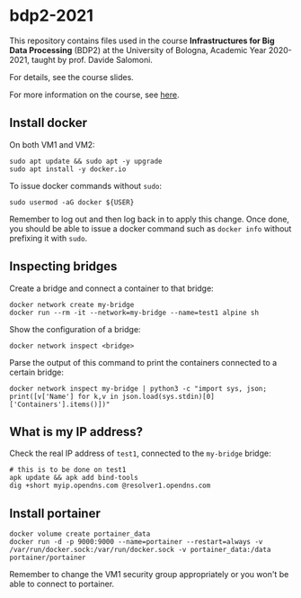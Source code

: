 # bdp2-2021
This repository contains files used in the course <b>Infrastructures for Big Data Processing</b> (BDP2) at the University of Bologna, Academic Year 2020-2021, taught by prof. Davide Salomoni.

For details, see the course slides.

For more information on the course, see <a href=https://www.unibo.it/it/didattica/insegnamenti/insegnamento/2020/435337>here</a>.

## Install docker

On both VM1 and VM2:

```
sudo apt update && sudo apt -y upgrade
sudo apt install -y docker.io
```

To issue docker commands without `sudo`:

```
sudo usermod -aG docker ${USER}
```

Remember to log out and then log back in to apply this change. Once done, you should be able to issue a docker command such as `docker info` without prefixing it with `sudo`.

## Inspecting bridges

Create a bridge and connect a container to that bridge:

```
docker network create my-bridge
docker run --rm -it --network=my-bridge --name=test1 alpine sh
```
Show the configuration of a bridge:

```
docker network inspect <bridge>
```

Parse the output of this command to print the containers connected to a certain bridge:

```
docker network inspect my-bridge | python3 -c "import sys, json; print([v['Name'] for k,v in json.load(sys.stdin)[0]['Containers'].items()])"
```

## What is my IP address?

Check the real IP address of `test1`, connected to the `my-bridge` bridge:

```
# this is to be done on test1
apk update && apk add bind-tools
dig +short myip.opendns.com @resolver1.opendns.com
```

## Install portainer

```
docker volume create portainer_data
docker run -d -p 9000:9000 --name=portainer --restart=always -v /var/run/docker.sock:/var/run/docker.sock -v portainer_data:/data portainer/portainer
```

Remember to change the VM1 security group appropriately or you won't be able to connect to portainer.